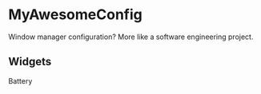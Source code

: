 # MyAwesomeConfig

Window manager configuration? More like a software engineering project.

## Widgets

Battery
